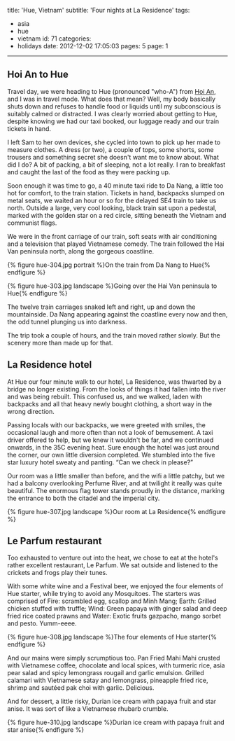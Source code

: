 title: 'Hue, Vietnam'
subtitle: 'Four nights at La Residence'
tags:
  - asia
  - hue
  - vietnam
id: 71
categories:
  - holidays
date: 2012-12-02 17:05:03
pages: 5
page: 1
---

## Hoi An to Hue

Travel day, we were heading to Hue (pronounced "who-A") from [Hoi An](/2012/12/hoi-an-vietnam/), and I was in travel mode. What does that mean? Well, my body basically shuts down and refuses to handle food or liquids until my subconscious is suitably calmed or distracted. I was clearly worried about getting to Hue, despite knowing we had our taxi booked, our luggage ready and our train tickets in hand.

I left Sam to her own devices, she cycled into town to pick up her made to measure clothes. A dress (or two), a couple of tops, some shorts, some trousers and something secret she doesn't want me to know about. What did I do? A bit of packing, a bit of sleeping, not a lot really. I ran to breakfast and caught the last of the food as they were packing up.

Soon enough it was time to go, a 40 minute taxi ride to Da Nang, a little too hot for comfort, to the train station. Tickets in hand, backpacks slumped on metal seats, we waited an hour or so for the delayed SE4 train to take us north. Outside a large, very cool looking, black train sat upon a pedestal, marked with the golden star on a red circle, sitting beneath the Vietnam and communist flags.

We were in the front carriage of our train, soft seats with air conditioning and a television that played Vietnamese comedy. The train followed the Hai Van peninsula north, along the gorgeous coastline.

{% figure hue-304.jpg portrait %}On the train from Da Nang to Hue{% endfigure %}

{% figure hue-303.jpg landscape %}Going over the Hai Van peninsula to Hue{% endfigure %}

The twelve train carriages snaked left and right, up and down the mountainside. Da Nang appearing against the coastline every now and then, the odd tunnel plunging us into darkness.

The trip took a couple of hours, and the train moved rather slowly. But the scenery more than made up for that.

## La Residence hotel

At Hue our four minute walk to our hotel, La Residence, was thwarted by a bridge no longer existing. From the looks of things it had fallen into the river and was being rebuilt. This confused us, and we walked, laden with backpacks and all that heavy newly bought clothing, a short way in the wrong direction.

Passing locals with our backpacks, we were greeted with smiles, the occasional laugh and more often than not a look of bemusement. A taxi driver offered to help, but we knew it wouldn't be far, and we continued onwards, in the 35C evening heat. Sure enough the hotel was just around the corner, our own little diversion completed. We stumbled into the five star luxury hotel sweaty and panting. “Can we check in please?”

Our room was a little smaller than before, and the wifi a little patchy, but we had a balcony overlooking Perfume River, and at twilight it really was quite beautiful. The enormous flag tower stands proudly in the distance, marking the entrance to both the citadel and the imperial city.

{% figure hue-307.jpg landscape %}Our room at La Residence{% endfigure %}

##  Le Parfum restaurant

Too exhausted to venture out into the heat, we chose to eat at the hotel's rather excellent restaurant, Le Parfum. We sat outside and listened to the crickets and frogs play their tunes.

With some white wine and a Festival beer, we enjoyed the four elements of Hue starter, while trying to avoid any Mosquitoes. The starters was comprised of Fire: scrambled egg, scallop and Minh Mang; Earth: Grilled chicken stuffed with truffle; Wind: Green papaya with ginger salad and deep fried rice coated prawns and Water: Exotic fruits gazpacho, mango sorbet and pesto. Yumm-eeee.

{% figure hue-308.jpg landscape %}The four elements of Hue starter{% endfigure %}

And our mains were simply scrumptious too. Pan Fried Mahi Mahi crusted with Vietnamese coffee, chocolate and local spices, with turmeric rice, asia pear salad and spicy lemongrass rougail and garlic emulsion. Grilled calamari with Vietnamese satay and lemongrass, pineapple fried rice, shrimp and sautéed pak choi with garlic. Delicious.

And for dessert, a little risky, Durian ice cream with papaya fruit and star anise. It was sort of like a Vietnamese rhubarb crumble.

{% figure hue-310.jpg landscape %}Durian ice cream with papaya fruit and star anise{% endfigure %}
